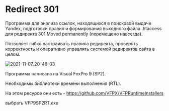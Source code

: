 ﻿# Redirect 301
Программа для анализа ссылок, находящихся в поисковой выдаче Yandex, подготовки правил и формирования выходного файла .htaccess для редиректа 301 Moved permanently (перемещено навсегда).

Позволяет гибко настраивать правила редиректа, проверять корректность и оперативно управлять системой редиректов сайта в целом. 

![2021-11-07_20-48-03](https://user-images.githubusercontent.com/35865856/140658866-b65a882b-c5e6-47ba-b3af-8a7ec6835187.png)

Программа написана на Visual FoxPro 9 (SP2).

Необходимы библиотеки времени выполнения (RTL).

На этом ресурсе они есть - <https://github.com/VFPX/VFPRuntimeInstallers>

выбрать VFP9SP2RT.exe  

